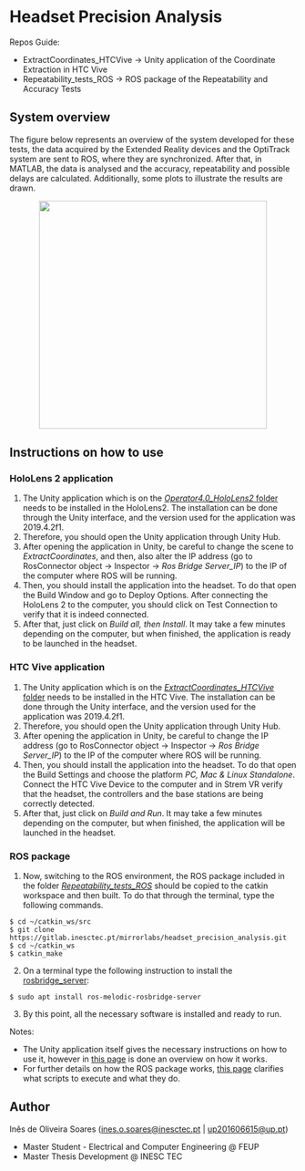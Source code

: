 # Headset Precision Analysis

Repos Guide:
- ExtractCoordinates_HTCVive -> Unity application of the Coordinate Extraction in HTC Vive
- Repeatability_tests_ROS -> ROS package of the Repeatability and Accuracy Tests

## System overview

The figure below represents an overview of the system developed for these tests, the data acquired by the Extended Reality devices and the OptiTrack system are sent to ROS, where they are synchronized. After that, in MATLAB, the data is analysed and the accuracy, repeatability and possible delays are calculated. Additionally, some plots to illustrate the results are drawn. 


<p align="center">
  <img src="https://user-images.githubusercontent.com/76999213/120935529-2c76b480-c6fb-11eb-97f5-88a74ee56d68.png"  height="400" >
</p>


## Instructions on how to use
### HoloLens 2 application
1. The Unity application which is on the [*Operator4.0_HoloLens2* folder](https://github.com/inesosoares6/Operator4.0_HoloLens2) needs to be installed in the HoloLens2. The installation can be done through the Unity interface, and the version used for the application was 2019.4.2f1.
2. Therefore, you should open the Unity application through Unity Hub.
3. After opening the application in Unity, be careful to change the scene to *ExtractCoordinates*, and then, also alter the IP address (go to RosConnector object -> Inspector -> *Ros Bridge Server_IP*) to the IP of the computer where ROS will be running.
4. Then, you should install the application into the headset. To do that open the Build Window and go to Deploy Options. After connecting the HoloLens 2 to the computer, you should click on Test Connection to verify that it is indeed connected.
5. After that, just click on *Build all, then Install*. It may take a few minutes depending on the computer, but when finished, the application is ready to be launched in the headset.

### HTC Vive application
1. The Unity application which is on the [*ExtractCoordinates_HTCVive* folder](https://github.com/inesosoares6/ExtractCoordinates_HTCvive) needs to be installed in the HTC Vive. The installation can be done through the Unity interface, and the version used for the application was 2019.4.2f1.
2. Therefore, you should open the Unity application through Unity Hub.
3. After opening the application in Unity, be careful to change the IP address (go to RosConnector object -> Inspector -> *Ros Bridge Server_IP*) to the IP of the computer where ROS will be running.
4. Then, you should install the application into the headset. To do that open the Build Settings and choose the platform *PC, Mac & Linux Standalone*. Connect the HTC Vive Device to the computer and in Strem VR verify that the headset, the controllers and the base stations are being correctly detected.
5. After that, just click on *Build and Run*. It may take a few minutes depending on the computer, but when finished, the application will be launched in the headset.

### ROS package
1. Now, switching to the ROS environment, the ROS package included in the folder [*Repeatability_tests_ROS*](https://github.com/inesosoares6/Repeatability_tests) should be copied to the catkin workspace and then built. To do that through the terminal, type the following commands.
```
$ cd ~/catkin_ws/src
$ git clone https://gitlab.inesctec.pt/mirrorlabs/headset_precision_analysis.git
$ cd ~/catkin_ws
$ catkin_make
```

2. On a terminal type the following instruction to install the [rosbridge_server](https://github.com/RobotWebTools/rosbridge_suite):
```
$ sudo apt install ros-melodic-rosbridge-server
```

3. By this point, all the necessary software is installed and ready to run.


Notes: 
- The Unity application itself gives the necessary instructions on how to use it, however in [this page](https://github.com/inesosoares6/ExtractCoordinates_HTCvive/blob/master/README.md) is done an overview on how it works.
- For further details on how the ROS package works, [this page](https://github.com/inesosoares6/Repeatability_tests/blob/main/README.md) clarifies what scripts to execute and what they do.

## Author
Inês de Oliveira Soares (ines.o.soares@inesctec.pt | up201606615@up.pt)
- Master Student - Electrical and Computer Engineering @ FEUP
- Master Thesis Development @ INESC TEC
